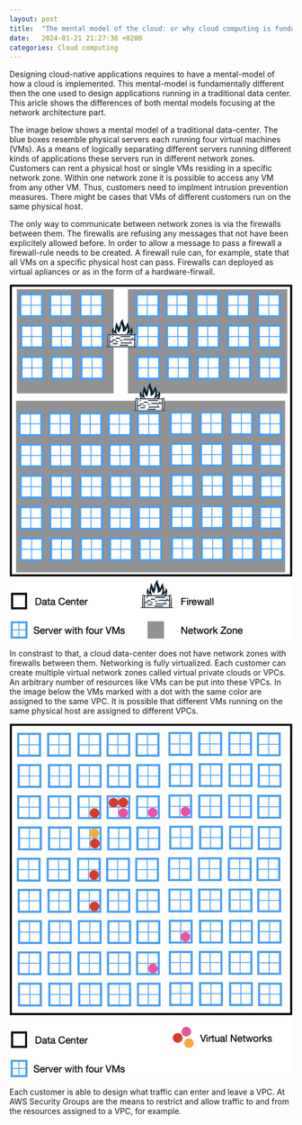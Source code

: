 ```yaml
---
layout: post
title:  "The mental model of the cloud: or why cloud computing is fundamentally different than traditional data centers"
date:   2024-01-21 21:27:38 +0200
categories: Cloud computing
---
```

Designing cloud-native applications requires to have a mental-model of how a cloud is implemented. This mental-model is fundamentally different then the one used to design applications running in a traditional data center. This aricle shows the differences of both mental models focusing at the network architecture part. 

The image below shows a mental model of a traditional data-center. The blue boxes resemble physical servers each running four virtual machines (VMs). As a means of logically separating different servers running different kinds of applications these servers run in different network zones. Customers can rent a physical host or single VMs residing in a specific network zone. Within one network zone it is possible to access any VM from any other VM. Thus, customers need to implment intrusion prevention measures. There might be cases that VMs of different customers run on the same physical host. 

The only way to communicate between network zones is via the firewalls between them. The firewalls are refusing any messages that not have been explicitely allowed before. In order to allow a message to pass a firewall a firewall-rule needs to be created. A firewall rule can, for example, state that all VMs on a specific physical host can pass. Firewalls can deployed as virtual apliances or as in the form of a hardware-firwall. 

![data center mental model](datacenter.png)

In constrast to that, a cloud data-center does not have network zones with firewalls between them. Networking is fully virtualized. Each customer can create multiple virtual network zones called virtual private clouds or VPCs. An arbitrary number of resources like VMs can be put into these VPCs. In the image below the VMs marked with a dot with the same color are assigned to the same VPC. It is possible that different VMs running on the same physical host are assigned to different VPCs.  

![cloud mental model](cloud.png)

Each customer is able to design what traffic can enter and leave a VPC. At AWS Security Groups are the means to restrict and allow traffic to and from the resources assigned to a VPC, for example. 